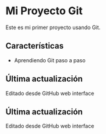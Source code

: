 # Mi Proyecto Git

Este es mi primer proyecto usando Git.

## Características
- Aprendiendo Git paso a paso

## Última actualización
Editado desde GitHub web interface

## Última actualización
Editado desde GitHub web interface
